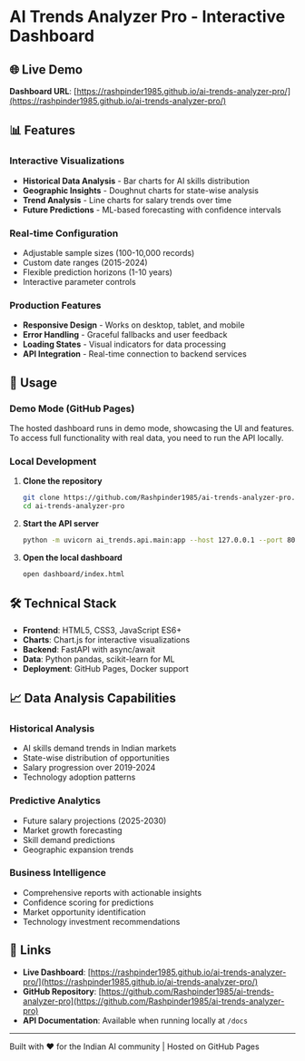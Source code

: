 # AI Trends Analyzer Pro - Interactive Dashboard

## 🌐 Live Demo
**Dashboard URL**: [https://rashpinder1985.github.io/ai-trends-analyzer-pro/](https://rashpinder1985.github.io/ai-trends-analyzer-pro/)

## 📊 Features

### Interactive Visualizations
- **Historical Data Analysis** - Bar charts for AI skills distribution
- **Geographic Insights** - Doughnut charts for state-wise analysis  
- **Trend Analysis** - Line charts for salary trends over time
- **Future Predictions** - ML-based forecasting with confidence intervals

### Real-time Configuration
- Adjustable sample sizes (100-10,000 records)
- Custom date ranges (2015-2024)
- Flexible prediction horizons (1-10 years)
- Interactive parameter controls

### Production Features
- **Responsive Design** - Works on desktop, tablet, and mobile
- **Error Handling** - Graceful fallbacks and user feedback
- **Loading States** - Visual indicators for data processing
- **API Integration** - Real-time connection to backend services

## 🚀 Usage

### Demo Mode (GitHub Pages)
The hosted dashboard runs in demo mode, showcasing the UI and features. To access full functionality with real data, you need to run the API locally.

### Local Development
1. **Clone the repository**
   ```bash
   git clone https://github.com/Rashpinder1985/ai-trends-analyzer-pro.git
   cd ai-trends-analyzer-pro
   ```

2. **Start the API server**
   ```bash
   python -m uvicorn ai_trends.api.main:app --host 127.0.0.1 --port 8000
   ```

3. **Open the local dashboard**
   ```bash
   open dashboard/index.html
   ```

## 🛠️ Technical Stack
- **Frontend**: HTML5, CSS3, JavaScript ES6+
- **Charts**: Chart.js for interactive visualizations
- **Backend**: FastAPI with async/await
- **Data**: Python pandas, scikit-learn for ML
- **Deployment**: GitHub Pages, Docker support

## 📈 Data Analysis Capabilities

### Historical Analysis
- AI skills demand trends in Indian markets
- State-wise distribution of opportunities
- Salary progression over 2019-2024
- Technology adoption patterns

### Predictive Analytics  
- Future salary projections (2025-2030)
- Market growth forecasting
- Skill demand predictions
- Geographic expansion trends

### Business Intelligence
- Comprehensive reports with actionable insights
- Confidence scoring for predictions
- Market opportunity identification
- Technology investment recommendations

## 🔗 Links
- **Live Dashboard**: [https://rashpinder1985.github.io/ai-trends-analyzer-pro/](https://rashpinder1985.github.io/ai-trends-analyzer-pro/)
- **GitHub Repository**: [https://github.com/Rashpinder1985/ai-trends-analyzer-pro](https://github.com/Rashpinder1985/ai-trends-analyzer-pro)
- **API Documentation**: Available when running locally at `/docs`

---

Built with ❤️ for the Indian AI community | Hosted on GitHub Pages